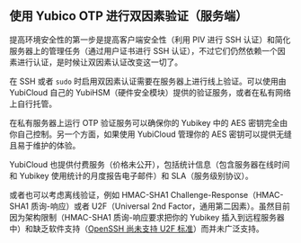 ## 使用 Yubico OTP 进行双因素验证（服务端）

提高环境安全性的第一步是提高客户端安全性（利用 PIV 进行 SSH 认证）和简化服务器上的管理任务（通过用户证书进行 SSH 认证），不过它们仍然依赖一个因素进行认证，是时候让双因素认证改变这一切了。

在 SSH 或者 `sudo` 时启用双因素认证需要在服务器上进行线上验证。可以使用由 YubiCloud 自己的 YubiHSM（硬件安全模块）提供的验证服务，或者在私有网络上自行托管。

在私有服务器上运行 OTP 验证服务可以确保你的 Yubikey 中的 AES 密钥完全由你自己控制。另一个方面，如果使用 YubiCloud 管理你的 AES 密钥可以提供无缝且易于维护的体验。

YubiCloud 也提供付费服务（价格未公开），包括统计信息（包含服务器在线时间和 Yubikey 使用统计的月度报告电子邮件）和 SLA（服务级别协议）。

或者也可以考虑离线验证，例如 HMAC-SHA1 Challenge-Response（HMAC-SHA1 质询-响应）或者 U2F（Universal 2nd Factor，通用第二因素）。虽然目前因为架构限制（HMAC-SHA1 质询-响应要求把你的 Yubikey 插入到远程服务器中）和缺乏软件支持（[OpenSSH 尚未支持 U2F 标准](https://bugzilla.mindrot.org/show_bug.cgi?id=2319)）而并未广泛支持。

